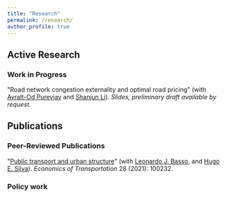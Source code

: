 ```yaml
---
title: "Research"
permalink: /research/
author_profile: true
---
```


<h2 id="active">
Active Research
</h2>

### Work in Progress

"Road network congestion externality and optimal road pricing" (with [Avralt-Od Purevjav][aop] and [Shanjun Li][sl]). *Slides, preliminary draft available by request*.


<h2 id="pubs">
Publications
</h2>

### Peer-Reviewed Publications

"[Public transport and urban structure](https://doi.org/10.1016/j.ecotra.2021.100232)" (with [Leonardo J. Basso][ljb], and [Hugo E. Silva][hes]). *Economics of Transportation* 28 (2021): 100232.

<a href="{{/files/research/transit-urban-structure.pdf}}"><i class="fas fa-fw fa-file-pdf zoom" aria-hidden="true"></i></a>

### Policy work


[aop]: https://www.avraltodpurevjav.com
[ljb]: http://www.leonardojbasso.cl/index.html
[hes]: https://sites.google.com/site/hugosilvam/
[sl]: http://li.dyson.cornell.edu
